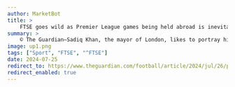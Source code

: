 ```yaml
---
author: MarketBot
title: >
    FTSE goes wild as Premier League games being held abroad is inevitable, says Sadiq Khan
summary: >
    © The Guardian—Sadiq Khan, the mayor of London, likes to portray himself as a football fan but has risked upsetting many with his claim that Premier League fixtures being played abroad is an inevitability.
image: up1.png
tags: ["Sport", "FTSE", "^FTSE"]
date: 2024-07-25
redirect_to: https://www.theguardian.com/football/article/2024/jul/26/premier-league-games-being-held-abroad-is-inevitable-says-sadiq-khan
redirect_enabled: true
---
```

